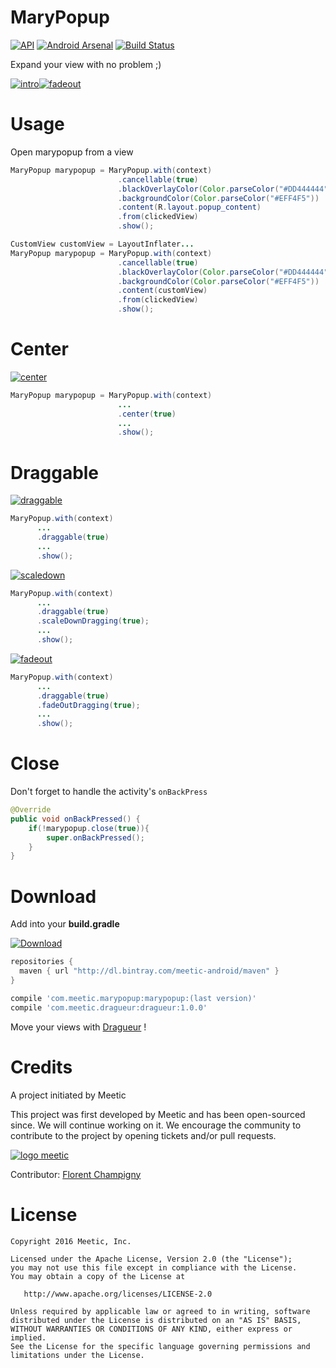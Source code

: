 MaryPopup
=======

[![API](https://img.shields.io/badge/API-10%2B-green.svg)][repo]
[![Android Arsenal](https://img.shields.io/badge/Android%20Arsenal-MaryPopup-brightgreen.svg?style=flat)](http://android-arsenal.com/details/1/3531)
[![Build Status](https://travis-ci.org/Meetic/MaryPopup.svg?branch=master)](https://travis-ci.org/Meetic/MaryPopup)

Expand your view with no problem ;)

[![intro](media/intro.gif)][repo][![fadeout](media/photo.gif)][repo]


# Usage

Open marypopup from a view

```java
MaryPopup marypopup = MaryPopup.with(context)
                        .cancellable(true)
                        .blackOverlayColor(Color.parseColor("#DD444444"))
                        .backgroundColor(Color.parseColor("#EFF4F5"))
                        .content(R.layout.popup_content)
                        .from(clickedView)
                        .show();
```

```java
CustomView customView = LayoutInflater...
MaryPopup marypopup = MaryPopup.with(context)
                        .cancellable(true)
                        .blackOverlayColor(Color.parseColor("#DD444444"))
                        .backgroundColor(Color.parseColor("#EFF4F5"))
                        .content(customView)
                        .from(clickedView)
                        .show();
```

# Center

[![center](media/center.gif)][repo]

```java
MaryPopup marypopup = MaryPopup.with(context)
                        ...
                        .center(true)
                        ...
                        .show();
```

# Draggable

[![draggable](media/draggable.gif)][repo]

```java
MaryPopup.with(context)
      ...
      .draggable(true)
      ...
      .show();
```

[![scaledown](media/scaledown.gif)][repo]

```java
MaryPopup.with(context)
      ...
      .draggable(true)
      .scaleDownDragging(true);
      ...
      .show();
```

[![fadeout](media/fadeout.gif)][repo]

```java
MaryPopup.with(context)
      ...
      .draggable(true)
      .fadeOutDragging(true);
      ...
      .show();
```

# Close

Don't forget to handle the activity's `onBackPress`

```java
@Override
public void onBackPressed() {
    if(!marypopup.close(true)){
        super.onBackPressed();
    }
}
```

# Download

Add into your **build.gradle**

[ ![Download](https://api.bintray.com/packages/meetic-android/maven/MaryPopup/images/download.svg) ](https://bintray.com/meetic-android/maven/MaryPopup/_latestVersion)

```groovy
repositories {
  maven { url "http://dl.bintray.com/meetic-android/maven" }
}

compile 'com.meetic.marypopup:marypopup:(last version)'
compile 'com.meetic.dragueur:dragueur:1.0.0'
```

Move your views with [Dragueur][Dragueur] !

# Credits

A project initiated by Meetic

This project was first developed by Meetic and has been open-sourced since. We will continue working on it.
We encourage the community to contribute to the project by opening tickets and/or pull requests.

[![logo meetic](media/meetic.jpg)][meetic]

Contributor: [Florent Champigny][florent]  

# License

    Copyright 2016 Meetic, Inc.

    Licensed under the Apache License, Version 2.0 (the "License");
    you may not use this file except in compliance with the License.
    You may obtain a copy of the License at

       http://www.apache.org/licenses/LICENSE-2.0

    Unless required by applicable law or agreed to in writing, software
    distributed under the License is distributed on an "AS IS" BASIS,
    WITHOUT WARRANTIES OR CONDITIONS OF ANY KIND, either express or implied.
    See the License for the specific language governing permissions and
    limitations under the License.

[repo]: https://github.com/Meetic/MaryPopup
[androidarsenal]: http://android-arsenal.com/details/--------
[meetic]: http://www.meetic.fr/
[dragueur]: https://github.com/Meetic/Dragueur
[florent]: https://github.com/florent37
